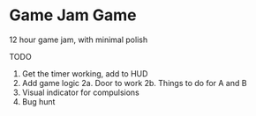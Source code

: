 # Game Jam Game
12 hour game jam, with minimal polish


TODO
1. Get the timer working, add to HUD
2. Add game logic
2a. Door to work
2b. Things to do for A and B
3. Visual indicator for compulsions
4. Bug hunt

